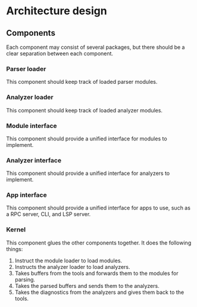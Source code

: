 # Architecture design

## Components
Each component may consist of several packages, but there should be a clear separation between each component.

### Parser loader

This component should keep track of loaded parser modules.

### Analyzer loader

This component should keep track of loaded analyzer modules.

### Module interface

This component should provide a unified interface for modules to implement.

### Analyzer interface

This component should provide a unified interface for analyzers to implement.

### App interface

This component should provide a unified interface for apps to use, such as a RPC server, CLI, and LSP server.

### Kernel

This component glues the other components together.
It does the following things:
1. Instruct the module loader to load modules.
2. Instructs the analyzer loader to load analyzers.
3. Takes buffers from the tools and forwards them to the modules for parsing.
4. Takes the parsed buffers and sends them to the analyzers.
5. Takes the diagnostics from the analyzers and gives them back to the tools.

